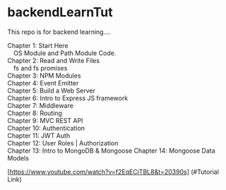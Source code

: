 # backendLearnTut
This repo is for backend learning....

Chapter 1: Start Here  
&emsp;OS Module and Path Module Code.  
Chapter 2: Read and Write Files  
&emsp;fs and fs promises  
Chapter 3: NPM Modules  
Chapter 4: Event Emitter  
Chapter 5: Build a Web Server  
Chapter 6: Intro to Express JS framework  
Chapter 7: Middleware  
Chapter 8: Routing  
Chapter 9: MVC REST API  
Chapter 10: Authentication  
Chapter 11: JWT Auth  
Chapter 12: User Roles | Authorization  
Chapter 13: Intro to MongoDB & Mongoose
Chapter 14: Mongoose Data Models

[https://www.youtube.com/watch?v=f2EqECiTBL8&t=20390s] (#Tutorial Link)
